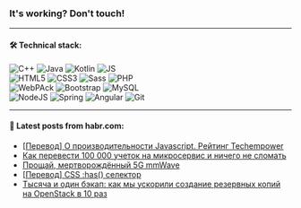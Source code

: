 ### It's working? Don't touch!

---

#### 🛠️ Technical stack:

![C++](https://img.shields.io/badge/C++-informational?logo=c%2B%2B&style=flat&logoColor=white&color=9C033A)
![Java](https://img.shields.io/badge/Java-informational?logo=java&style=flat&logoColor=white&color=007396)
![Kotlin](https://img.shields.io/badge/Kotlin-informational?logo=Kotlin&style=flat&logoColor=white&color=0095D5)
![JS](https://img.shields.io/badge/JS-informational?logo=javaScript&style=flat&logoColor=black&color=F7Df1E) <br>
![HTML5](https://img.shields.io/badge/HTML5-informational?logo=html5&style=flat&logoColor=white&color=E34F26)
![CSS3](https://img.shields.io/badge/CSS3-informational?logo=css3&style=flat&logoColor=white&color=157286)
![Sass](https://img.shields.io/badge/Saas-informational?logo=sass&style=flat&logoColor=white&color=hotpink)
![PHP](https://img.shields.io/badge/PHP-informational?logo=php&style=flat&logoColor=white&color=777BB4) <br>
![WebPAck](https://img.shields.io/badge/WebPack-informational?logo=webPack&style=flat&logoColor=white&color=FF6F00)
![Bootstrap](https://img.shields.io/badge/Bootstrap-informational?logo=Bootstrap&style=flat&logoColor=white&color=7952B3)
![MySQL](https://img.shields.io/badge/MySQL-informational?logo=MySQL&style=flat&logoColor=white&color=00f) <br>
![NodeJS](https://img.shields.io/badge/NodeJS-informational?logo=node.js&style=flat&logoColor=white&color=43853D)
![Spring](https://img.shields.io/badge/Spring-informational?logo=Spring&style=flat&logoColor=white&color=0A9EDC)
![Angular](https://img.shields.io/badge/Vue-informational?logo=vue.js&style=flat&logoColor=white&color=red)
![Git](https://img.shields.io/badge/Git-informational?logo=git&style=flat&logoColor=white&color=darkorange)

___

#### 💬 Latest posts from habr.com:

<!-- BLOG-POST-LIST:START -->
- [[Перевод] О производительности Javascript. Рейтинг Techempower](https://habr.com/ru/post/662521/?utm_source=habrahabr&utm_medium=rss&utm_campaign=662521)
- [Как перевести 100 000 учеток на микросервис и ничего не сломать](https://habr.com/ru/post/662467/?utm_source=habrahabr&utm_medium=rss&utm_campaign=662467)
- [Прощай, мертворождённый 5G mmWave](https://habr.com/ru/post/662421/?utm_source=habrahabr&utm_medium=rss&utm_campaign=662421)
- [[Перевод] CSS :has&lpar;&rpar; селектор](https://habr.com/ru/post/662355/?utm_source=habrahabr&utm_medium=rss&utm_campaign=662355)
- [Тысяча и один бэкап: как мы ускорили создание резервных копий на OpenStack в 10 раз](https://habr.com/ru/post/661553/?utm_source=habrahabr&utm_medium=rss&utm_campaign=661553)
<!-- BLOG-POST-LIST:END -->
